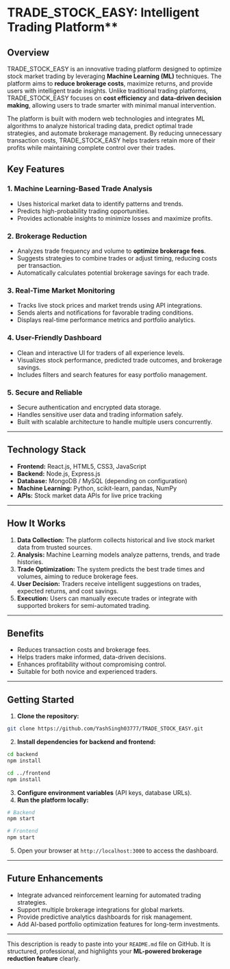 
# TRADE_STOCK_EASY: Intelligent Trading Platform**

## Overview

TRADE_STOCK_EASY is an innovative trading platform designed to optimize stock market trading by leveraging **Machine Learning (ML)** techniques. The platform aims to **reduce brokerage costs**, maximize returns, and provide users with intelligent trade insights. Unlike traditional trading platforms, TRADE_STOCK_EASY focuses on **cost efficiency** and **data-driven decision making**, allowing users to trade smarter with minimal manual intervention.

The platform is built with modern web technologies and integrates ML algorithms to analyze historical trading data, predict optimal trade strategies, and automate brokerage management. By reducing unnecessary transaction costs, TRADE_STOCK_EASY helps traders retain more of their profits while maintaining complete control over their trades.


## **Key Features**

### 1. **Machine Learning-Based Trade Analysis**

* Uses historical market data to identify patterns and trends.
* Predicts high-probability trading opportunities.
* Provides actionable insights to minimize losses and maximize profits.

### 2. **Brokerage Reduction**

* Analyzes trade frequency and volume to **optimize brokerage fees**.
* Suggests strategies to combine trades or adjust timing, reducing costs per transaction.
* Automatically calculates potential brokerage savings for each trade.

### 3. **Real-Time Market Monitoring**

* Tracks live stock prices and market trends using API integrations.
* Sends alerts and notifications for favorable trading conditions.
* Displays real-time performance metrics and portfolio analytics.

### 4. **User-Friendly Dashboard**

* Clean and interactive UI for traders of all experience levels.
* Visualizes stock performance, predicted trade outcomes, and brokerage savings.
* Includes filters and search features for easy portfolio management.

### 5. **Secure and Reliable**

* Secure authentication and encrypted data storage.
* Handles sensitive user data and trading information safely.
* Built with scalable architecture to handle multiple users concurrently.

---

## **Technology Stack**

* **Frontend:** React.js, HTML5, CSS3, JavaScript
* **Backend:** Node.js, Express.js
* **Database:** MongoDB / MySQL (depending on configuration)
* **Machine Learning:** Python, scikit-learn, pandas, NumPy
* **APIs:** Stock market data APIs for live price tracking

---

## **How It Works**

1. **Data Collection:** The platform collects historical and live stock market data from trusted sources.
2. **Analysis:** Machine Learning models analyze patterns, trends, and trade histories.
3. **Trade Optimization:** The system predicts the best trade times and volumes, aiming to reduce brokerage fees.
4. **User Decision:** Traders receive intelligent suggestions on trades, expected returns, and cost savings.
5. **Execution:** Users can manually execute trades or integrate with supported brokers for semi-automated trading.

---

## **Benefits**

* Reduces transaction costs and brokerage fees.
* Helps traders make informed, data-driven decisions.
* Enhances profitability without compromising control.
* Suitable for both novice and experienced traders.

---

## **Getting Started**

1. **Clone the repository:**

```bash
git clone https://github.com/YashSingh03777/TRADE_STOCK_EASY.git
```

2. **Install dependencies for backend and frontend:**

```bash
cd backend
npm install

cd ../frontend
npm install
```

3. **Configure environment variables** (API keys, database URLs).
4. **Run the platform locally:**

```bash
# Backend
npm start

# Frontend
npm start
```

5. Open your browser at `http://localhost:3000` to access the dashboard.

---

## **Future Enhancements**

* Integrate advanced reinforcement learning for automated trading strategies.
* Support multiple brokerage integrations for global markets.
* Provide predictive analytics dashboards for risk management.
* Add AI-based portfolio optimization features for long-term investments.

---

This description is ready to paste into your `README.md` file on GitHub. It is structured, professional, and highlights your **ML-powered brokerage reduction feature** clearly.
